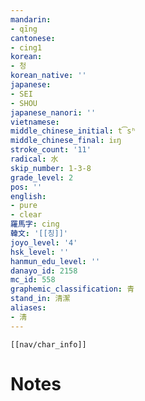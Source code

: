 ```yaml
---
mandarin:
- qīng
cantonese:
- cing1
korean:
- 청
korean_native: ''
japanese:
- SEI
- SHOU
japanese_nanori: ''
vietnamese:
middle_chinese_initial: t͡sʰ
middle_chinese_final: iᴇŋ
stroke_count: '11'
radical: 水
skip_number: 1-3-8
grade_level: 2
pos: ''
english:
- pure
- clear
羅馬字: cing
韓文: '[[칭]]'
joyo_level: '4'
hsk_level: ''
hanmun_edu_level: ''
danayo_id: 2158
mc_id: 558
graphemic_classification: 青
stand_in: 清潔
aliases:
- 淸
---
```

```meta-bind-embed
[[nav/char_info]]
```

# Notes

